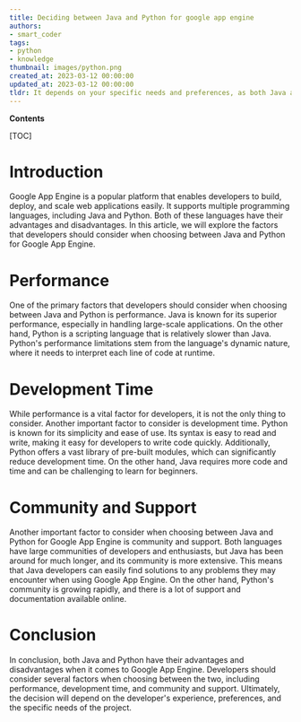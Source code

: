 ```yaml
---
title: Deciding between Java and Python for google app engine
authors:
- smart_coder
tags:
- python
- knowledge
thumbnail: images/python.png
created_at: 2023-03-12 00:00:00
updated_at: 2023-03-12 00:00:00
tldr: It depends on your specific needs and preferences, as both Java and Python are well-supported on Google App Engine.
---
```


**Contents**

[TOC]

# Introduction

Google App Engine is a popular platform that enables developers to build, deploy, and scale web applications easily. It supports multiple programming languages, including Java and Python. Both of these languages have their advantages and disadvantages. In this article, we will explore the factors that developers should consider when choosing between Java and Python for Google App Engine.

# Performance

One of the primary factors that developers should consider when choosing between Java and Python is performance. Java is known for its superior performance, especially in handling large-scale applications. On the other hand, Python is a scripting language that is relatively slower than Java. Python's performance limitations stem from the language's dynamic nature, where it needs to interpret each line of code at runtime.

# Development Time

While performance is a vital factor for developers, it is not the only thing to consider. Another important factor to consider is development time. Python is known for its simplicity and ease of use. Its syntax is easy to read and write, making it easy for developers to write code quickly. Additionally, Python offers a vast library of pre-built modules, which can significantly reduce development time. On the other hand, Java requires more code and time and can be challenging to learn for beginners.

# Community and Support

Another important factor to consider when choosing between Java and Python for Google App Engine is community and support. Both languages have large communities of developers and enthusiasts, but Java has been around for much longer, and its community is more extensive. This means that Java developers can easily find solutions to any problems they may encounter when using Google App Engine. On the other hand, Python's community is growing rapidly, and there is a lot of support and documentation available online.

# Conclusion

In conclusion, both Java and Python have their advantages and disadvantages when it comes to Google App Engine. Developers should consider several factors when choosing between the two, including performance, development time, and community and support. Ultimately, the decision will depend on the developer's experience, preferences, and the specific needs of the project.
